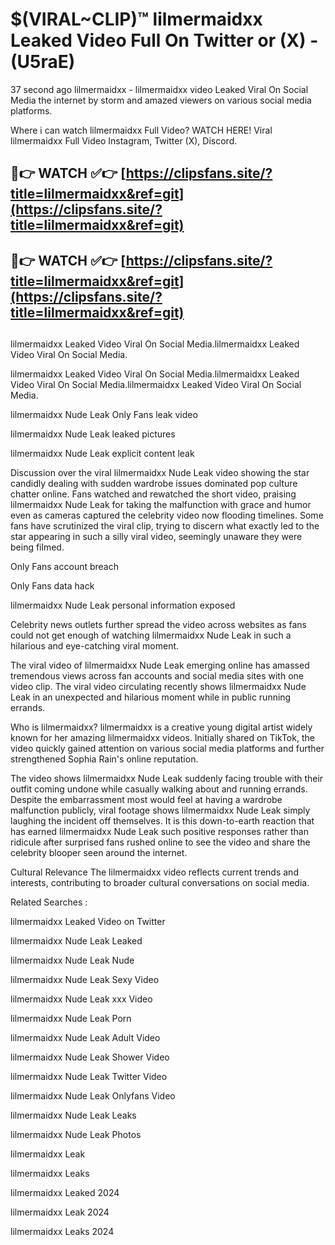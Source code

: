# $(VIRAL~CLIP)™ lilmermaidxx Leaked Video Full On Twitter or (X) -(U5raE)
37 second ago lilmermaidxx - lilmermaidxx video Leaked Viral On Social Media the internet by storm and amazed viewers on various social media platforms.

Where i can watch lilmermaidxx Full Video? WATCH HERE! Viral lilmermaidxx Full Video Instagram, Twitter (X), Discord.

## 🔴👉 WATCH ✅👉 [https://clipsfans.site/?title=lilmermaidxx&ref=git](https://clipsfans.site/?title=lilmermaidxx&ref=git)
## 🔴👉 WATCH ✅👉 [https://clipsfans.site/?title=lilmermaidxx&ref=git](https://clipsfans.site/?title=lilmermaidxx&ref=git)
##
lilmermaidxx Leaked Video Viral On Social Media.lilmermaidxx Leaked Video Viral On Social Media.

lilmermaidxx Leaked Video Viral On Social Media.lilmermaidxx Leaked Video Viral On Social Media.lilmermaidxx Leaked Video Viral On Social Media.

lilmermaidxx Nude Leak Only Fans leak video

lilmermaidxx Nude Leak leaked pictures

lilmermaidxx Nude Leak explicit content leak

Discussion over the viral lilmermaidxx Nude Leak video showing the star candidly dealing with sudden wardrobe issues dominated pop culture chatter online. Fans watched and rewatched the short video, praising lilmermaidxx Nude Leak for taking the malfunction with grace and humor even as cameras captured the celebrity video now flooding timelines. Some fans have scrutinized the viral clip, trying to discern what exactly led to the star appearing in such a silly viral video, seemingly unaware they were being filmed.


Only Fans account breach

Only Fans data hack

lilmermaidxx Nude Leak personal information exposed

Celebrity news outlets further spread the video across websites as fans could not get enough of watching lilmermaidxx Nude Leak in such a hilarious and eye-catching viral moment.


The viral video of lilmermaidxx Nude Leak emerging online has amassed tremendous views across fan accounts and social media sites with one video clip. The viral video circulating recently shows lilmermaidxx Nude Leak in an unexpected and hilarious moment while in public running errands.


Who is lilmermaidxx? lilmermaidxx is a creative young digital artist widely known for her amazing lilmermaidxx videos. Initially shared on TikTok, the video quickly gained attention on various social media platforms and further strengthened Sophia Rain's online reputation.

The video shows lilmermaidxx Nude Leak suddenly facing trouble with their outfit coming undone while casually walking about and running errands. Despite the embarrassment most would feel at having a wardrobe malfunction publicly, viral footage shows lilmermaidxx Nude Leak simply laughing the incident off themselves. It is this down-to-earth reaction that has earned lilmermaidxx Nude Leak such positive responses rather than ridicule after surprised fans rushed online to see the video and share the celebrity blooper seen around the internet.

Cultural Relevance The lilmermaidxx video reflects current trends and interests, contributing to broader cultural conversations on social media.

Related Searches :

lilmermaidxx Leaked Video on Twitter

lilmermaidxx Nude Leak Leaked

lilmermaidxx Nude Leak Nude

lilmermaidxx Nude Leak Sexy Video

lilmermaidxx Nude Leak xxx Video

lilmermaidxx Nude Leak Porn

lilmermaidxx Nude Leak Adult Video

lilmermaidxx Nude Leak Shower Video

lilmermaidxx Nude Leak Twitter Video

lilmermaidxx Nude Leak Onlyfans Video

lilmermaidxx Nude Leak Leaks

lilmermaidxx Nude Leak Photos

lilmermaidxx Leak

lilmermaidxx Leaks

lilmermaidxx Leaked 2024

lilmermaidxx Leak 2024

lilmermaidxx Leaks 2024
